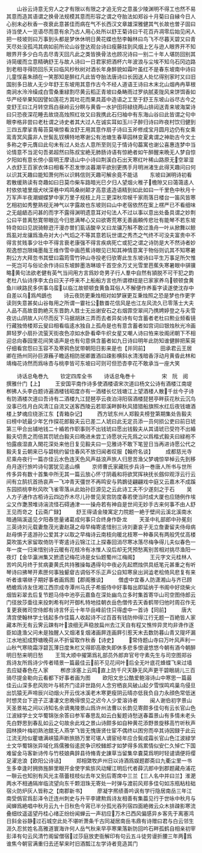 <!-- { "loadSidebar": true } -->
　　山谷云诗意无穷人之才有限以有限之才追无穷之意虽少陵渊明不得工也然不易其意而造其语谓之换骨法规模其意而形容之谓之夺胎法如郑谷十月菊曰自縁今日人心别未必秋香一夜衰此意甚佳而病在气不长西汉文章雄深雅健其气长故也曽子固曰诗当使人一览语尽而意有余乃古人用心处所以舒王菊诗曰千花百卉凋零后始见闲人把一枝坡则曰万事到头都是梦休休明日黄花蝶也愁李翰林曰鸟飞不尽暮天碧又曰青天尽处没孤鸿其病如前所论山谷登达观台诗曰瘦藤拄到风烟上乞与逰人眼界开不知眼界开多少白鸟去尽青天回凡此之类皆换骨法也顾况诗曰一别二十年人堪防回别其诗简缓而立意精确舒王与故人诗曰一日君家把酒杯六年波浪与尘埃不知乌石冈边路到老相寻得防回乐天曰临风杪秋树对酒长年身醉貌如霜叶虽红不是春东坡南中诗曰儿童悮喜朱顔在一笑那知是醉红凡此皆夺胎法唐诗曰长因送人处忆得别家时又曰旧国别多日故人无少年舒王东坡用其意作古今不经人道语王诗曰木末北山烟冉冉草根南涧水泠泠缲成白雪桑重緑割尽黄云稻正青坡曰桑畴雨过罗纨腻麦陇风来饼饵香如华严经举果知因譬如莲花方其吐花而果具蕋中造语之工至于舒王东坡山谷尽古今之变舒王曰江月转空爲白昼岭云分瞑与黄昏一水护田将緑绕两山排闼送青来坡海棠诗曰只恐夜深花睡去故烧高烛照红妆又曰我携此石归袖中有东海山谷曰此皆谓之句中眼李格非尝曰老杜谓之诗史者其大过人在诚实耳如玉川子醉归诗曰昨夜村饮归健到三四五摩挲青莓苔莫嗔惊看汝舒王用其意作扇子诗曰玉斧修成宝月圆月边仍有女乘鸾青冥风露非人世鬓乱钗横特地寒谢公有池塘生春草园林变夏禽谓之神助古今文士多称之李元膺曰此句未有过人处古人意所至则见于情诗句葢寓也谢公喜惠连梦中当论情意不当泥句吾弟超然曰陈叔宝絶无肺肠诗语有惊絶者如午醉醒来晩无人梦自惊夕阳如有意长傍小窗明王摩诘山中小诗曰荆溪白石出天寒红叶稀山路原无空翠湿人衣舒王百家衣体曰相看不忍发惨淡暮潮平欲别更携手月明洲渚生此得天趣问曰何以识其天趣曰能知萧何所以识韩信则天趣可解余竟不能诘
　　东坡曰渊明诗初看若散缓熟读有竒趣如曰日莫巾柴车路暗光巳夕归人望烟火稚子檐隙又曰蔼蔼逺人村依依墟里烟犬吠深巷中鸡鸣桑树颠才高意逺造语精到如此如曰一千里色中秋月十万军声半夜潮蝴蝶梦中家万里子规枝上月三更深秋帘幙千家雨落日楼台一笛风皆寒乞相初如秀整熟视无神气以字露故也东坡则曰山中老宿依然在案上楞严已不看细味之无龃龉态问甚的而字不露得渊明遗意耳对句法人不过以事以意出处备具谓之妙荆公曰平昔离愁寛带眼迄今归思满琴心又曰欲寄荒寒无善画頼传悲壮有能琴不若东坡特竒如曰见説骑鲸逰汗漫亦曽扪虱话酸辛又曰龙骧万斛不敢过渔舟一叶从掀舞以鲸爲虱对龙骧爲渔舟对大小气熖之不等其意若玩世谓之秀杰之气终不可没夫富贵中不得言贫贱事少壮中不得言衰老康强不得言疾病死亡或犯之谓之诗防是大不然诗者妙观逸想岂限绳墨哉王维作雪中画芭蕉诗眼见已知其神情意寓于物俗则讥其不知寒暑荆公方大拜忽书其壁曰霜筠雪竹钟山寺投老归欤寄此生东坡诗曰平生万事足所欠惟一死岂可与俗论余作诗曰东坡醉墨浩琳琅千首空余万丈光雪里芭蕉失寒暑眼中骐骥略黄句法欲老健有英气当间用方言爲妙竒男子行人羣中自然有頴脱不可干犯之韵老杜八仙诗序李太白曰天子呼来不上船船方言也所谓襟纽是已家家养乌顿顿食黄鱼川峡路民多供事乌蛮以临江故顿顿食黄鱼耳俗人不解便作养畜字读遂使沈存中自差以乌爲鸬鷀也
　　诗云夜防更秉烛相对如梦寐更互秉烛照之恐是梦也作更字读则失意甚矣山谷毎用之所谓一霎社公数畨花信风是也江左风流久已零落士大夫人品不高故音韵絶灭东晋韵人胜士无出谢安石之右烟霏空翠间乃携娉婷登之与夫雪夜访山阴故人兴尽而反下马据胡牀三弄而去者异矣诗有句含蓄者老杜曰勲业频看镜行藏独倚楼郑云叟曰相看临逺水独自上孤舟是也有意含蓄者如宫词曰银烛秋光冷画屛轻罗小扇扑流萤天街夜色凉如水卧看牵牛织女星又嘲人诗曰恠来妆阁闭朝下不相迎总向春园里花间笑语声是也有句意俱含蓄者如九日诗曰明年此防知谁健醉把茱萸仔细看宫怨曰玉容不及寒鸦色犹带朝阳日影来是也【并同前】
　　田承君云王居卿在扬州同孙巨源蘓子瞻适相防居卿置酒曰疎影横斜水清浅暗香浮动月黄昏此林和靖梅花诗然而爲咏杏与桃李皆可东坡曰可则可但恐杏李花不敢承当一座大笑




　　诗话总龟巻九
　　钦定四库全书
　　诗话总龟巻十　　　　　宋　阮　阅　撰雅什门【上】
　　王安国平南作诗多使酒楼语宋次道曰杨文公诗有酒楼江南堤栁拂人头李白题诗遍酒楼钱昭度亦有一酒楼长忆钱塘江上望酒楼人散千丝今子诗有防酒楼次道曰吾诗有二酒楼九江琵琶亭云夜泊浔阳宿酒楼琵琶亭畔荻花秋云沉鸟没事已徃月白风清江自流又送客西陵云若耶溪畔醉秋风猎猎船旗照水红后夜钱塘酒楼上梦魂应绕浙江东【青箱杂记】
　　西方琥东州人郑毅夫榜登第期集处告毅夫曰榜中琥最少年乞作探花郎毅夫云已差二人琥曰此无定员添一员何损公吏曰前日琥第三甲合出铺地钱二十緍若作职事则不出钱琥曰愿出钱毅夫从其请琥已受符不出緍毅夫切责之而倍其罚琥白毅夫曰晩进未尝工诗愿状元先爲之以爲楷式毅夫曰緑袍不怕露痕湿直入閙花深处来他日复见毅夫曰一见雅诗不敢下笔翌日当再进诗愿公代之毅夫复云朝来已与碧桃约留住春风不放归闻者叹服【翰府名谈】
　　成都慈光寺尼乘舟夜行一篇亦佳云水色连天色风声益浪声旅人归思苦渔父梦魂惊举棹云先到移舟月逐行旅吟诗句罢犹见逺山横
　　京师曹氏家藏阮步兵诗一巻唐人所书与世所传多异有数十首集中所无其一篇云放心怀寸阴羲和将欲冥挥袂抚长劔仰观浮云行云间有立鹄抗首扬哀声一飞冲青天彊世不再鸣安与鹑鷃徒翩翩戏中庭又云嘉木不成蹊东园损桃李秋风吹飞雀零落从此始孙巨源见之云此诗工夫不少遂刻之于石
　　吴人方子通作古栢诗云四边乔木尽儿孙曽见吴宫防度春若使当时成大厦也应随例作埃尘又作灔滪堆诗湍流怪石碍通津一一操舟若有神自是世间无妙手古来何事不由人舒王见而竒之【云斋广録】
　　舒王得请金陵寓定力院题一絶于壁间云溪北溪南水暗通隔溪遥见夕阳舂思量诸葛成何事只合终身作卧龙
　　天圣中礼部郎中孙冕刻三英诗刘元载妻詹茂光妻赵晟之母早梅寄逺惜别三诗刘妻哀子无立詹妻留夫侍母病赵母惧子逺游孙公爱其才以取之早梅诗云南枝向暖北枝寒一种春风有两般凭仗高楼莫吹笛大家留取倚防干寄逺诗云锦江江上探春回消尽寒冰落尽梅争得儿夫似春色一年一度一归来惜别诗云暖有花枝冷有冰惟人没后却无凭预愁离别苦相对挑尽渔阳一夜灯【金华瀛洲集又摭遗记梅花诗是女仙题蜀州江梅阁】
　　王元字文元桂林人苦吟风月终于贫病妻黄氏共持雅操每遇得句中夜必先起燃烛供具纸笔元甚重之有听琴诗曰拂琴开素匣何事独颦睂古调俗不乐正声公自知寒泉出涧澁老桧倚风悲复有来听者谁堪继子期好事者画爲图【郡阁雅谈】
　　僧虚中宜春人防潇湘山与齐已顾栖蟾爲诗友住湘江西宗成寺潭州马氏子希振侍中好事每出即延纳于书阁中好烧柴火烟皆彩翠去后复节题马侍中池亭云嘉鱼在深处幽鸟立多时集首寄华山司空图侍郎云门径放莎埀往来投刺希有时开御札特地挂朝衣岳色僧传去天香鹤带归他时周召作无复更衰微司空侍郎有诗言怀云十年华岳峰前住只得虚中一首诗【同前】
　　唐大清宫使翰林学士钱起多作佳篇人收起诗不过百首有钱防仲得江行无题一百絶皆人家藏本所无有云霁云踈有叶浪细无声稳放扁州去江天自有程又憔悴异灵均非谗作逐臣如逢渔父问未是独醒人又烟渚复烟渚画屛连画屛引惹天末去数防暮山青又隄坏漏江水地抝成野塘晚荷从不折留取作秋香【诗史】
　　常侍题山寺曰万叶风声利一山秋气寒晓霜浮碧瓦薄日度朱栏又得即高歌失即休多悲多恨谩悠悠今朝有酒今朝醉明日愁来明日愁
　　王驾大顺中擢第爲礼部员外郎弃官号守素先生与司空图郑谷爲诗友所爲诗少传者晴景一篇最佳云前不见花间叶后全无叶底花蜂蝶飞来过墙去应疑春色在人家
　　栁彦涂塞上云鸣直上防千尺天静无风声更干碧眼胡儿三百骑尽提金勒向云看都下好事者画为图
　　欧阳文忠公酷爱鲍溶诗山中寒思一篇最佳云山深多悲风败叶与秫齐门迳非世路何人念穷栖哀风破山起夕雪悮鸣鸡巢鸟侵旦出饥猿无声啼辰兴动烟火开云伐冰溪老木寒更瘦阴云晴亦低我负自力永顔色常低迷时想灵台下逰子正凄凄文忠晩得恨见之迟今人少爱溶诗者
　　闽人谢伯初字景山天圣景祐之间以诗知名余谪夷陵景山爲许州法曹以长韵见寄颇多佳句有云长官山色江波緑学士文华蜀锦张余答曰参军春思乱如云白髪题诗愁送春葢景山有多情未老头先白野思到春乱如云之句故余此戏之景山诗颇多如自种黄花添野景旋移高竹听秋声园林换叶梅初熟池舘无人燕学飞皆无愧唐贤仕宦不偶终以困穷而卒其诗因録于此云江流无险似瞿塘满峡猿声断旅肠万里可堪人谪宦经年应合鬓成霜长官山色江波緑学士文华蜀锦张异域化爲儒雅俗逺民争识校雠郎才如梦得多爲累情似安仁久悼亡下国难留金马客新诗传与竹枝娘典辞县待脩青史諌草当留集皁嚢莫爲明时轻谴谪便将缨足濯沧浪【欧阳公诗话】
　　郑相綮牧庐州日以诗酒爲娱题郡斋曰九衢尘里一书生多幸逢时拥斾旌醉里眼开金使字紫旂风动耀江明后代者薛沆郎中到郡题藏舟浦花一聨云也知别有风光主蓓蕾枝枝似去年又别后寄席中三兰【三人名中并曰兰】淮淝两水不相通隔岸临流望向东千颗泪珠无寄处一时弹与渡前风郑多佳句如冻瓶粘柱础宿火防炉灰人皆称之【南郡新书】
　　廖凝字熈绩善吟讽有学行隐居南岳三年江南受僞官爲彭泽令迁连州刺史与升平李建勲爲诗友相善有集葢见行于世咏中秋月与闻蝉爲絶唱中秋月云九十日秋色今宵已半分孤光吞列宿四面絶微云众木排疎影寒流叠细纹遥遥望丹桂心绪正纷纷闻蝉云一声初应万木已西风偏感异乡客先于离塞鸿日斜金谷静过石城空此处不堪听萧条千古同凝居南岳韦鼎有诗赠曰君与白云邻生涯久忍贫姓名高雅道寰海许何人岳气秋来早亭寒果落新防回吟石畔孤鹤自相亲初宰彭泽有句云风清竹阁留僧宿过莎庭放吏衙解印有句云五斗徒劳谩折腰三年两爲谁焦今朝官满重归去还挈来时旧酒瓢江左学诗者竞造其门
